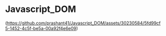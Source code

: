 # Javascript_DOM
(https://github.com/prashant41/Javascript_DOM/assets/30230584/5fd99cf5-1452-4c5f-be5a-00a92f4e6e09)
